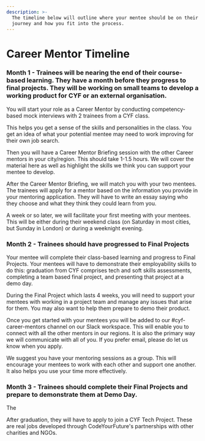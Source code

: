 ```yaml
---
description: >-
  The timeline below will outline where your mentee should be on their education
  journey and how you fit into the process.
---
```


# Career Mentor Timeline

### Month 1 - Trainees will be nearing the end of their course-based learning. They have a month before they progress to final projects. They will be working on small teams to develop a working product for CYF or an external organisation.

You will start your role as a Career Mentor by conducting competency-based mock interviews with 2 trainees from a CYF class. 

This helps you get a sense of the skills and personalities in the class. You get an idea of what your potential mentee may need to work improving for their own job search. 

Then you will have a Career Mentor Briefing session with the other Career mentors in your city/region.  This should take 1-1.5 hours. We will cover the material here as well as highlight the skills we think you can support your mentee to develop.   
  
After the Career Mentor Briefing, we will match you with your two mentees. The trainees will apply for a mentor based on the information you provide in your mentoring application. They will have to write an essay saying who they choose and what they think they could learn from you.   
  
A week or so later, we will facilitate your first meeting with your mentees. This will be either during their weekend class \(on Saturday in most cities, but Sunday in London\) or during a weeknight evening.   


### Month 2 - Trainees should have progressed to Final Projects

Your mentee will complete their class-based learning and progress to Final Projects. Your mentees will have to demonstrate their employability skills to do this: graduation from CYF comprises tech and soft skills assessments, completing a team based final project, and presenting that project at a demo day. 

During the Final Project which lasts 4 weeks, you will need to support your mentees with working in a project team and manage any issues that arise for them. You may also want to help them prepare to demo their product.   
  
Once you get started with your mentees you will be added to our \#cyf-career-mentors  channel on our Slack workspace. This will enable you to connect with all the other mentors in our regions. It is also the primary way we will communicate with all of you. If you prefer email, please do let us know when you apply.   
  
We suggest you have your mentoring sessions as a group. This will encourage your mentees to work with each other and support one another. It also helps you use your time more effectively. 

### Month 3 - Trainees should complete their Final Projects and prepare to demonstrate them at Demo Day. 

The 

After graduation, they will have to apply to join a CYF Tech Project. These are real jobs developed through CodeYourFuture's partnerships with other charities and NGOs.   


